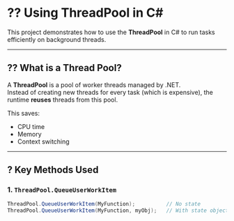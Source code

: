 # ?? Using ThreadPool in C#

This project demonstrates how to use the **ThreadPool** in C# to run tasks efficiently on background threads.

---

## ?? What is a Thread Pool?

A **ThreadPool** is a pool of worker threads managed by .NET.  
Instead of creating new threads for every task (which is expensive), the runtime **reuses** threads from this pool.

This saves:
- CPU time
- Memory
- Context switching

---

## ? Key Methods Used

### 1. `ThreadPool.QueueUserWorkItem`

```csharp
ThreadPool.QueueUserWorkItem(MyFunction);          // No state
ThreadPool.QueueUserWorkItem(MyFunction, myObj);   // With state object
